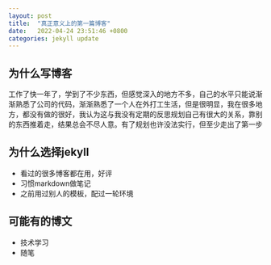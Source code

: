 ```yaml
---
layout: post
title:  "真正意义上的第一篇博客"
date:   2022-04-24 23:51:46 +0800
categories: jekyll update
---
```

## 为什么写博客

工作了快一年了，学到了不少东西，但感觉深入的地方不多，自己的水平只能说渐渐熟悉了公司的代码，渐渐熟悉了一个人在外打工生活，但是很明显，我在很多地方，都没有做的很好，我认为这与我没有定期的反思规划自己有很大的关系，靠别的东西推着走，结果总会不尽人意。有了规划也许没法实行，但至少走出了第一步

## 为什么选择jekyll

- 看过的很多博客都在用，好评
- 习惯markdown做笔记
- 之前用过别人的模板，配过一轮环境

## 可能有的博文

- 技术学习
- 随笔
